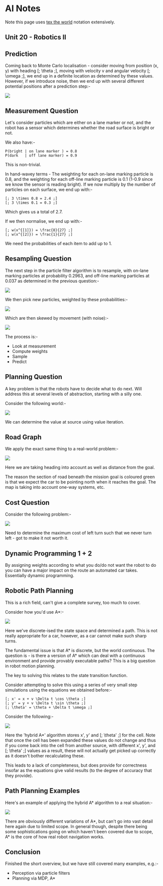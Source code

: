 AI Notes
========

Note this page uses [tex the world](http://thewe.net/tex/) notation extensively.

Unit 20 - Robotics II
---------------------

## Prediction ##

Coming back to Monte Carlo localisation - consider moving from position (x, y) with heading
[; \theta ;], moving with velocity v and angular velocity [; \omega ;], we end up in a definite
location as determined by these values. However, if we introduce noise, then we end up with several
different potential positions after a prediction step:-

<img src="http://codegrunt.co.uk/images/ai/20-prediction-1.png" />

## Measurement Question ##

Let's consider particles which are either on a lane marker or not, and the robot has a sensor which
determines whether the road surface is bright or not.

We also have:-

    P(bright | on lane marker ) = 0.8
    P(dark   | off lane marker) = 0.9

This is non-trivial.

In hand-wavey terms - The weighting for each on-lane marking particle is 0.8, and the weighting for
each off-line marking particle is 0.1 (1-0.9 since we know the sensor is reading bright). If we now
multiply by the number of particles on each surface, we end up with:-

    [; 3 \times 0.8 = 2.4 ;]
    [; 3 \times 0.1 = 0.3 ;]

Which gives us a total of 2.7.

If we then normalise, we end up with:-

    [; w(x^{[1]}) = \frac{8}{27} ;]
    [; w(x^{[2]}) = \frac{1}{27} ;]

We need the probabilities of each item to add up to 1.

## Resampling Question ##

The next step in the particle filter algorithm is to resample, with on-lane marking particles at
probability 0.2963, and off-line marking particles at 0.037 as determined in the previous question:-

<img src="http://codegrunt.co.uk/images/ai/20-resampling-question-1.png" />

We then pick new particles, weighted by these probabilities:-

<img src="http://codegrunt.co.uk/images/ai/20-resampling-question-2.png" />

Which are then skewed by movement (with noise):-

<img src="http://codegrunt.co.uk/images/ai/20-resampling-question-3.png" />

The process is:-

* Look at measurement
* Compute weights
* Sample
* Predict

## Planning Question ##

A key problem is that the robots have to decide what to do next. Will address this at several levels
of abstraction, starting with a silly one.

Consider the following world:-

<img src="http://codegrunt.co.uk/images/ai/20-planning-question-1.png" />

We can determine the value at source using value iteration.

## Road Graph ##

We apply the exact same thing to a real-world problem:-

<img src="http://codegrunt.co.uk/images/ai/20-road-graph-1.png" />

Here we are taking heading into account as well as distance from the goal.

The reason the section of road beneath the mission goal is coloured green is that we expect the car
to be pointing north when it reaches the goal. The map is taking into account one-way systems, etc.

## Cost Question ##

Consider the following problem:-

<img src="http://codegrunt.co.uk/images/ai/20-cost-question-1.png" />

Need to determine the maximum cost of left turn such that we never turn left - got to make it not
worth it.

## Dynamic Programming 1 + 2 ##

By assigning weights according to what you do/do not want the robot to do you can have a major
impact on the route an automated car takes. Essentially dynamic programming.

## Robotic Path Planning ##

This is a rich field, can't give a complete survey, too much to cover.

Consider how you'd use A*:-

<img src="http://codegrunt.co.uk/images/ai/20-robotic-path-planning-1.png" />

Here we've discrete-ised the state space and determined a path. This is not really appropriate for a
car, however, as a car cannot make such sharp turns.

The fundamental issue is that A* is discrete, but the world continuous. The question is - is there a
version of A* which can deal with a continuous environment and provide provably executable paths?
This is a big question in robot motion planning.

The key to solving this relates to the state transition function.

Consider attempting to solve this using a series of very small step simulations using the equations
we obtained before:-

    [; x' = x + v \Delta t \cos \theta ;]
    [; y' = y + v \Delta t \sin \theta ;]
    [; \theta' = \theta + \Delta t \omega ;]

Consider the following:-

<img src="http://codegrunt.co.uk/images/ai/20-robotic-path-planning-2.png" />

Here the 'hybrid A*' algorithm stores x', y' and [; \theta' ;] for the cell. Note that once the cell
has been expanded these values do not change and thus if you come back into the cell from another
source, with different x', y', and [; \theta' ;] values as a result, these will not actually get
picked up correctly as it doesn't bother recalculating these.

This leads to a lack of completeness, but does provide for correctness insofar as the equations give
valid results (to the degree of accuracy that they provide).

## Path Planning Examples ##

Here's an example of applying the hybrid A* algorithm to a real situation:-

<img src="http://codegrunt.co.uk/images/ai/20-path-planning-examples-1.png" />

There are obviously different variations of A*, but can't go into vast detail here again due to
limited scope. In general though, despite there being some sophistications going on which haven't
been covered due to scope, A* is the core of how real robot navigation works.

## Conclusion ##

Finished the short overview, but we have still covered many examples, e.g.:-

* Perception via particle filters
* Planning via MDP, A*
